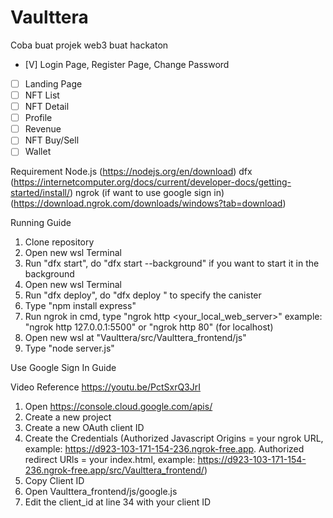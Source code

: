 # Vaulttera

Coba buat projek web3 buat hackaton

- [V] Login Page, Register Page, Change Password
- [ ] Landing Page
- [ ] NFT List
- [ ] NFT Detail
- [ ] Profile
- [ ] Revenue
- [ ] NFT Buy/Sell
- [ ] Wallet

Requirement
Node.js (https://nodejs.org/en/download)
dfx (https://internetcomputer.org/docs/current/developer-docs/getting-started/install/)
ngrok (if want to use google sign in) (https://download.ngrok.com/downloads/windows?tab=download)

Running Guide

1. Clone repository
2. Open new wsl Terminal
3. Run "dfx start", do "dfx start --background" if you want to start it in the background
4. Open new wsl Terminal
5. Run "dfx deploy", do "dfx deploy <canister>" to specify the canister
6. Type "npm install express"
7. Run ngrok in cmd, type "ngrok http <your_local_web_server>" example: "ngrok http 127.0.0.1:5500" or "ngrok http 80" (for localhost)
8. Open new wsl at "Vaulttera/src/Vaulttera_frontend/js"
9. Type "node server.js"

Use Google Sign In Guide

Video Reference https://youtu.be/PctSxrQ3JrI

1. Open https://console.cloud.google.com/apis/
2. Create a new project
3. Create a new OAuth client ID
4. Create the Credentials (Authorized Javascript Origins = your ngrok URL, example: https://d923-103-171-154-236.ngrok-free.app. Authorized redirect URls = your index.html, example: https://d923-103-171-154-236.ngrok-free.app/src/Vaulttera_frontend/)
5. Copy Client ID
6. Open Vaulttera_frontend/js/google.js
7. Edit the client_id at line 34 with your client ID
